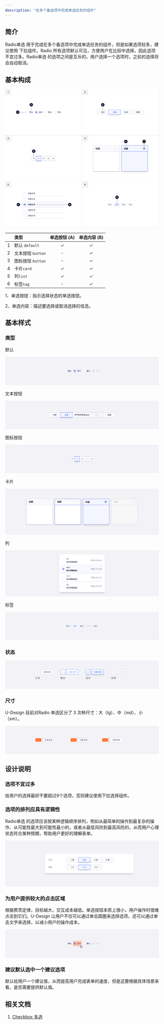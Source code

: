 ```yaml
---
description: "在多个备选项中完成单选任务的组件"
---
```

<!--副标题具体写法见源代码模式-->

## 简介

Radio单选 用于完成在多个备选项中完成单选任务的组件，但是如果选项较多，建议使用 下拉组件。Radio 所有选项默认可见，方便用户在比较中选择，因此选项不宜过多。Radio单选 的选项之间是互斥的，用户选择一个选项时，之前的选择将会自动取消。



## 基本构成


![1](../../../images/radio/1.png)

|      | 类型              | 单选按钮 (A) | 单选内容 (B) |
| :--: | :---------------- | :----------: | :----------: |
|  1   | 默认 `default`    |      ✓       |      ✓       |
|  2   | 文本按钮 `button` |      -       |      ✓       |
|  3   | 图标按钮 `button` |      -       |      ✓       |
|  4   | 卡片`card`        |      ✓       |      ✓       |
|  5   | 列`list`          |      ✓       |      ✓       |
|  6   | 标签`tag`         |      -       |      ✓       |

1、单选按钮：指示选择状态的单选按钮。

2、单选内容：描述要选择或取消选择的信息。


## 基本样式
### 类型

默认

![2](../../../images/radio/2.png)

文本按钮

![3](../../../images/radio/3.png)

图标按钮

![4](../../../images/radio/4.png)

卡片

![5](../../../images/radio/5.png)

列

![6](../../../images/radio/6.png)

标签

![8](../../../images/radio/8.png)

### 状态

![7](../../../images/radio/7.png)



### 尺寸

U-Design 目前对Radio 单选区分了 3 次种尺寸：大（lg）、中（md）、小（sm）。

![9](../../../images/radio/9.png)




## 设计说明

### 选项不宜过多
给用户的选择最好不要超过9个选项，否则建议使用下拉选择组件。

### 选项的排列应具有逻辑性

Radio单选 的选项应该按某种逻辑顺序排列，例如从最简单的操作到最复杂的操作、从可能性最大到可能性最小的，或者从最低风险到最高风险的，从而用户心理状态符合某种预期，帮助用户更好的理解表单。

![10](../../../images/radio/10.png)

### 为用户提供较大的点击区域

根据费茨定律，目标越大，交互成本越低。单选按钮本质上很小，用户操作时很难点击到它们。U-Design 让用户不仅可以通过单击圆圈来选择选项，还可以通过单击文字来选择，以减小用户的操作成本。

![11](../../../images/radio/11.png)

### 建议默认选中一个建议选项

默认给用户一个建议值，从而提高用户完成表单的速度，但是这要根据具体场景来看，是否需要提供默认值。


<!--

## 主题

| 内容 | 值           | 默认值  |
| :--- | :----------- | :------ |
| icon | icon/nothing | nothing |
| icon | icon/nothing | nothing |

-->


## 相关文档

1. [Checkbox 多选](/component/Checkbox/)
